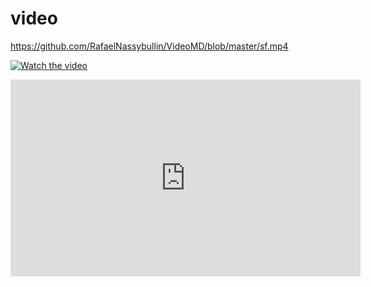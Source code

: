 # video



https://github.com/RafaelNassybullin/VideoMD/blob/master/sf.mp4

[![Watch the video](https://img.youtube.com/vi/T-D1KVIuvjA/maxresdefault.jpg)](https://youtu.be/T-D1KVIuvjA)


<div class="embed-responsive embed-responsive-16by9">
<iframe width="560" height="315" src="https://www.youtube.com/watch?v=ytPOW5RSsGw" title="YouTube video player" frameborder="0" allow="accelerometer; autoplay; clipboard-write; encrypted-media; gyroscope; picture-in-picture" allowfullscreen></iframe>
</div>


